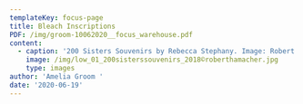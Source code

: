 ```yaml
---
templateKey: focus-page
title: Bleach Inscriptions
PDF: /img/groom-10062020__focus_warehouse.pdf
content:
  - caption: '200 Sisters Souvenirs by Rebecca Stephany. Image: Robert Hamache.'
    image: /img/low_01_200sisterssouvenirs_2018©roberthamacher.jpg
    type: images
author: 'Amelia Groom '
date: '2020-06-19'
---
```


